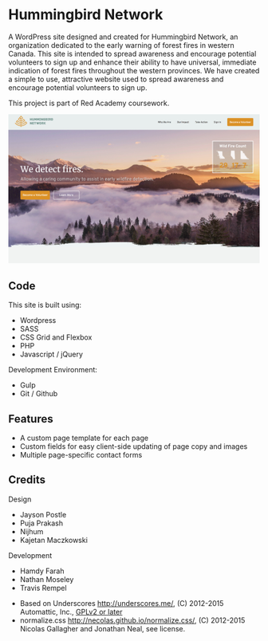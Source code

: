 # Hummingbird Network 

A WordPress site designed and created for Hummingbird Network, an organization dedicated to the early warning of forest fires in western Canada. This site is intended to spread awareness and encourage potential volunteers to sign up and enhance their ability to have universal, immediate indication of forest fires throughout the western provinces. We have created a simple to use, attractive website used to spread awareness and encourage potential volunteers to sign up.

This project is part of Red Academy coursework.

![](./themes/hummingbird/screenshot.jpg)


## Code

This site is built using:
- Wordpress
- SASS
- CSS Grid and Flexbox
- PHP
- Javascript / jQuery

Development Environment:
- Gulp
- Git / Github


## Features

- A custom page template for each page
- Custom fields for easy client-side updating of page copy and images
- Multiple page-specific contact forms


## Credits

Design

- Jayson Postle
- Puja Prakash
- Nijhum
- Kajetan Maczkowski

Development

- Hamdy Farah
- Nathan Moseley
- Travis Rempel

* Based on Underscores http://underscores.me/, (C) 2012-2015 Automattic, Inc., [GPLv2 or later](https://www.gnu.org/licenses/gpl-2.0.html)
* normalize.css http://necolas.github.io/normalize.css/, (C) 2012-2015 Nicolas Gallagher and Jonathan Neal, see license.